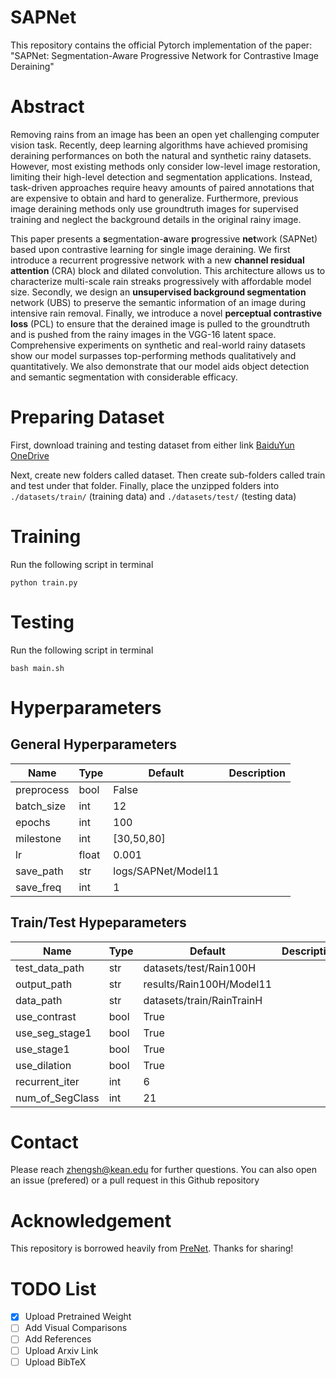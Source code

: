 # SAPNet

This repository contains the official Pytorch implementation of the paper:
"SAPNet: Segmentation-Aware Progressive Network for Contrastive Image Deraining"

# Abstract
Removing rains from an image has been an open yet challenging computer vision task. Recently, deep learning algorithms have achieved promising deraining performances on both the natural and synthetic rainy datasets. However, most existing methods only consider low-level image restoration, limiting their high-level detection and segmentation applications. Instead, task-driven approaches require heavy amounts of paired annotations that are expensive to obtain and hard to generalize. Furthermore, previous image deraining methods only use groundtruth images for supervised training and neglect the background details in the original rainy image.

This paper presents a **s**egmentation-**a**ware **p**rogressive **net**work (SAPNet) based upon contrastive learning for single image deraining. We first introduce a recurrent progressive network with a new **channel residual attention** (CRA) block and dilated convolution. This architecture allows us to characterize multi-scale rain streaks progressively with affordable model size. Secondly, we design an **unsupervised background segmentation** network (UBS) to preserve the semantic information of an image during intensive rain removal. Finally, we introduce a novel **perceptual contrastive loss** (PCL) to ensure that the derained image is pulled to the groundtruth and is pushed from the rainy images in the VGG-16 latent space. Comprehensive experiments on synthetic and real-world rainy datasets show our model surpasses top-performing methods qualitatively and quantitatively. We also demonstrate that our model aids object detection and semantic segmentation with considerable efficacy. 


# Preparing Dataset
First, download training and testing dataset from either link 
[BaiduYun](https://pan.baidu.com/s/1J0q6Mrno9aMCsaWZUtmbkg#list/path=%2Fsharelink3792638399-290876125944720%2Fdatasets&parentPath=%2Fsharelink3792638399-290876125944720)
[OneDrive](https://onedrive.live.com/?cid=066ce859ab42dfa2&id=66CE859AB42DFA2%2130078&authkey=%21AIYIy8ZKL9kkmd4)

Next, create new folders called dataset. Then create sub-folders called train and test under that folder. Finally, place the unzipped folders into `./datasets/train/` (training data) and `./datasets/test/` (testing data)

# Training
Run the following script in terminal
```
python train.py
```

# Testing
Run the following script in terminal
```
bash main.sh
```

# Hyperparameters
## General Hyperparameters
| Name       | Type  | Default             | Description |
|------------|-------|---------------------|-------------|
| preprocess | bool  | False               |             |
| batch_size | int   | 12                  |             |
| epochs     | int   | 100                 |             |
| milestone  | int   | [30,50,80]          |             |
| lr         | float | 0.001               |             |
| save_path  | str   | logs/SAPNet/Model11 |             |
| save_freq  | int   | 1                   |             |

## Train/Test Hypeparameters
| Name            | Type | Default                   | Description |
|-----------------|------|---------------------------|-------------|
| test_data_path  | str  | datasets/test/Rain100H    |             |
| output_path     | str  | results/Rain100H/Model11  |             |
| data_path       | str  | datasets/train/RainTrainH |             |
| use_contrast    | bool | True                      |             |
| use_seg_stage1  | bool | True                      |             |
| use_stage1      | bool | True                      |             |
| use_dilation    | bool | True                      |             |
| recurrent_iter  | int  | 6                         |             |
| num_of_SegClass | int  | 21                        |             |

# Contact
Please reach zhengsh@kean.edu for further questions. You can also open an issue (prefered) or a pull request in this Github repository 

# Acknowledgement
This repository is borrowed heavily from [PreNet](https://github.com/csdwren/PReNet). Thanks for sharing!

# TODO List
- [x] Upload Pretrained Weight 
- [ ] Add Visual Comparisons
- [ ] Add References
- [ ] Upload Arxiv Link
- [ ] Upload BibTeX
